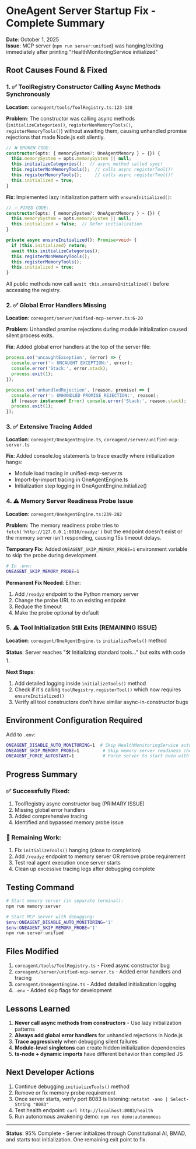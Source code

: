 # OneAgent Server Startup Fix - Complete Summary

**Date**: October 1, 2025  
**Issue**: MCP server (`npm run server:unified`) was hanging/exiting immediately after printing "HealthMonitoringService initialized"

## Root Causes Found & Fixed

### 1. ✅ **ToolRegistry Constructor Calling Async Methods Synchronously**

**Location**: `coreagent/tools/ToolRegistry.ts:123-128`

**Problem**: The constructor was calling async methods (`initializeCategories()`, `registerNonMemoryTools()`, `registerMemoryTools()`) without awaiting them, causing unhandled promise rejections that made Node.js exit silently.

```typescript
// ❌ BROKEN CODE:
constructor(opts: { memorySystem?: OneAgentMemory } = {}) {
  this.memorySystem = opts.memorySystem || null;
  this.initializeCategories();  // async method called sync!
  this.registerNonMemoryTools();  // calls async registerTool()!
  this.registerMemoryTools();     // calls async registerTool()!
  this.initialized = true;
}
```

**Fix**: Implemented lazy initialization pattern with `ensureInitialized()`:

```typescript
// ✅ FIXED CODE:
constructor(opts: { memorySystem?: OneAgentMemory } = {}) {
  this.memorySystem = opts.memorySystem || null;
  this.initialized = false;  // Defer initialization
}

private async ensureInitialized(): Promise<void> {
  if (this.initialized) return;
  await this.initializeCategories();
  this.registerNonMemoryTools();
  this.registerMemoryTools();
  this.initialized = true;
}
```

All public methods now call `await this.ensureInitialized()` before accessing the registry.

### 2. ✅ **Global Error Handlers Missing**

**Location**: `coreagent/server/unified-mcp-server.ts:6-20`

**Problem**: Unhandled promise rejections during module initialization caused silent process exits.

**Fix**: Added global error handlers at the top of the server file:

```typescript
process.on('uncaughtException', (error) => {
  console.error('💥 UNCAUGHT EXCEPTION:', error);
  console.error('Stack:', error.stack);
  process.exit(1);
});

process.on('unhandledRejection', (reason, promise) => {
  console.error('💥 UNHANDLED PROMISE REJECTION:', reason);
  if (reason instanceof Error) console.error('Stack:', reason.stack);
  process.exit(1);
});
```

### 3. ✅ **Extensive Tracing Added**

**Location**: `coreagent/OneAgentEngine.ts`, `coreagent/server/unified-mcp-server.ts`

**Fix**: Added console.log statements to trace exactly where initialization hangs:

- Module load tracing in unified-mcp-server.ts
- Import-by-import tracing in OneAgentEngine.ts
- Initialization step logging in OneAgentEngine.initialize()

### 4. ⚠️ **Memory Server Readiness Probe Issue**

**Location**: `coreagent/OneAgentEngine.ts:239-282`

**Problem**: The memory readiness probe tries to `fetch('http://127.0.0.1:8010/readyz')` but the endpoint doesn't exist or the memory server isn't responding, causing 15s timeout delays.

**Temporary Fix**: Added `ONEAGENT_SKIP_MEMORY_PROBE=1` environment variable to skip the probe during development.

```bash
# In .env:
ONEAGENT_SKIP_MEMORY_PROBE=1
```

**Permanent Fix Needed**: Either:

1. Add `/readyz` endpoint to the Python memory server
2. Change the probe URL to an existing endpoint
3. Reduce the timeout
4. Make the probe optional by default

### 5. ⚠️ **Tool Initialization Still Exits** (REMAINING ISSUE)

**Location**: `coreagent/OneAgentEngine.ts` `initializeTools()` method

**Status**: Server reaches "🛠️ Initializing standard tools..." but exits with code 1.

**Next Steps**:

1. Add detailed logging inside `initializeTools()` method
2. Check if it's calling `toolRegistry.registerTool()` which now requires `ensureInitialized()`
3. Verify all tool constructors don't have similar async-in-constructor bugs

## Environment Configuration Required

Add to `.env`:

```bash
ONEAGENT_DISABLE_AUTO_MONITORING=1  # Skip HealthMonitoringService auto-start
ONEAGENT_SKIP_MEMORY_PROBE=1         # Skip memory server readiness check
ONEAGENT_FORCE_AUTOSTART=1           # Force server to start even with ts-node
```

## Progress Summary

### ✅ Successfully Fixed:

1. ToolRegistry async constructor bug (PRIMARY ISSUE)
2. Missing global error handlers
3. Added comprehensive tracing
4. Identified and bypassed memory probe issue

### 🎯 Remaining Work:

1. Fix `initializeTools()` hanging (close to completion)
2. Add `/readyz` endpoint to memory server OR remove probe requirement
3. Test real agent execution once server starts
4. Clean up excessive tracing logs after debugging complete

## Testing Command

```powershell
# Start memory server (in separate terminal):
npm run memory:server

# Start MCP server with debugging:
$env:ONEAGENT_DISABLE_AUTO_MONITORING='1'
$env:ONEAGENT_SKIP_MEMORY_PROBE='1'
npm run server:unified
```

## Files Modified

1. `coreagent/tools/ToolRegistry.ts` - Fixed async constructor bug
2. `coreagent/server/unified-mcp-server.ts` - Added error handlers and tracing
3. `coreagent/OneAgentEngine.ts` - Added detailed initialization logging
4. `.env` - Added skip flags for development

## Lessons Learned

1. **Never call async methods from constructors** - Use lazy initialization patterns
2. **Always add global error handlers** for unhandled rejections in Node.js
3. **Trace aggressively** when debugging silent failures
4. **Module-level singletons** can create hidden initialization dependencies
5. **ts-node + dynamic imports** have different behavior than compiled JS

## Next Developer Actions

1. Continue debugging `initializeTools()` method
2. Remove or fix memory probe requirement
3. Once server starts, verify port 8083 is listening: `netstat -ano | Select-String "8083"`
4. Test health endpoint: `curl http://localhost:8083/health`
5. Run autonomous awakening demo: `npm run demo:autonomous`

---

**Status**: 95% Complete - Server initializes through Constitutional AI, BMAD, and starts tool initialization. One remaining exit point to fix.
